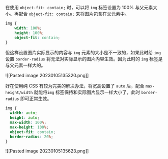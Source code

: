 在使用 `object-fit: contain;` 时，可以将 `img` 标签设置为 100% 与父元素大小。再配合 `object-fit: contain;` 来将图片包含在父元素中。

```css
img {
	width: 100%;
	height: 100%;
	object-fit: contain;
}
```

但这样设置图片实际显示的内容与 `img` 元素的大小是不一致的，如果此时给 `img` 设置 `border-radius` 将无法对实际显示的图片内容生效。因为此时的 `img` 标签是与父元素一样大的。

![[Pasted image 20230105135320.png]]

好在使用纯 CSS 有较为完美的解决办法，将宽高设置了 `auto` 后，配合 `max-height/width` 就能将`img` 标签保持和实际图片显示一样大小了，此时 `border-radius` 即可正常生效。

```css
img {
  width: auto;
  height: auto;
  max-width: 100%;
  max-height: 100%;
  object-fit: contain;
  border-radius: 20%;
}
```

![[Pasted image 20230105135623.png]]
